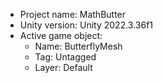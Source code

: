 <!-- UNITY CODE ASSIST INSTRUCTIONS START -->
- Project name: MathButter
- Unity version: Unity 2022.3.36f1
- Active game object:
  - Name: ButterflyMesh
  - Tag: Untagged
  - Layer: Default
<!-- UNITY CODE ASSIST INSTRUCTIONS END -->